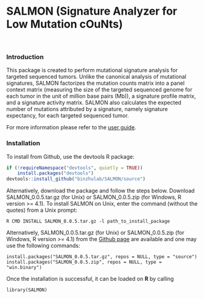 # SALMON (Signature Analyzer for Low Mutation cOuNts)
<br/>

### Introduction
This package is created to perform mutational signature 
  analysis for targeted sequenced tumors. 
  Unlike the canonical analysis of mutational signatures, 
  SALMON factorizes the mutation counts matrix into a panel 
  context matrix (measuring the size of the targeted sequenced genome 
  for each tumor in the unit of million base pairs (Mb)), 
  a signature profile matrix, and a signature activity matrix. 
  SALMON also calculates the expected number of mutations attributed 
  by a signature, namely signature expectancy, 
  for each targeted sequenced tumor.

For more information please refer to the [user guide](https://github.com/binzhulab/SALMON/blob/main/SALMON-manual.pdf).
<br/>

### Installation
To install from Github, use the devtools R package:
```r
if (!requireNamespace("devtools", quietly = TRUE))  
	install.packages("devtools")
devtools::install_github("binzhulab/SALMON/source")
```
Alternatively, download the package and follow the steps below. Download SALMON_0.0.5.tar.gz (for Unix) or SALMON_0.0.5.zip (for Windows, R version >= 4.1). To install SALMON on Unix, enter the command (without the quotes) from a Unix prompt:
```
R CMD INSTALL SALMON_0.0.5.tar.gz -l path_to_install_package
```
Alternatively, SALMON_0.0.5.tar.gz (for Unix) or SALMON_0.0.5.zip (for Windows, R version >= 4.1) from the [Github page](https://github.com/binzhulab/SALMON) are available and one may use the following commands:
```
install.packages("SALMON_0.0.5.tar.gz", repos = NULL, type = "source")
install.packages("SALMON_0.0.5.zip", repos = NULL, type = "win.binary")
```
Once the installation is successful, it can be loaded on **R** by calling 
```
library(SALMON)
```
<br/>
